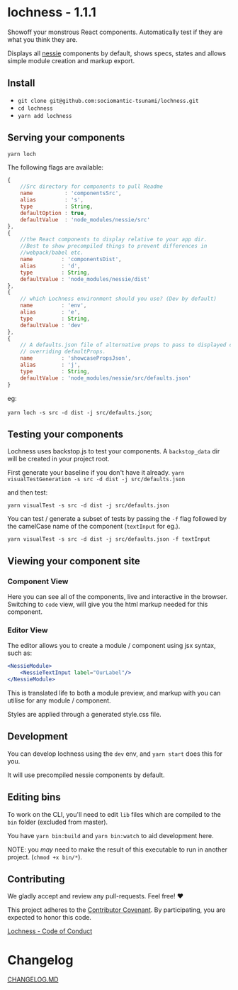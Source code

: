 # lochness - 1.1.1

Showoff your monstrous React components. Automatically test if they are what you think they are.

Displays all [nessie](https://github.com/sociomantic-tsunami/nessie/) components by default, shows specs, states and allows simple module creation and markup export.

## Install

* `git clone git@github.com:sociomantic-tsunami/lochness.git`
* `cd lochness`
* `yarn add lochness`


## Serving your components

`yarn loch`

The following flags are available:

```js
{
	//Src directory for components to pull Readme
	name          : 'componentsSrc',
	alias         : 's',
	type          : String,
	defaultOption : true,
	defaultValue  : 'node_modules/nessie/src'
},
{
	//the React components to display relative to your app dir.
	//Best to show precompiled things to prevent differences in
	//webpack/babel etc.
	name         : 'componentsDist',
	alias        : 'd',
	type         : String,
	defaultValue : 'node_modules/nessie/dist'
},
{
	// which Lochness environment should you use? (Dev by default)
	name         : 'env',
	alias        : 'e',
	type         : String,
	defaultValue : 'dev'
},
{
	// A defaults.json file of alternative props to pass to displayed components
	// overriding defaultProps.
	name         : 'showcasePropsJson',
	alias        : 'j',
	type         : String,
	defaultValue : 'node_modules/nessie/src/defaults.json'
}
```

eg:

`yarn loch -s src -d dist -j src/defaults.json`;


## Testing your components

Lochness uses backstop.js to test your components. A `backstop_data` dir will
be created in your project root.

First generate your baseline if you don't have it already.
`yarn visualTestGeneration -s src -d dist -j src/defaults.json`

and then test:

`yarn visualTest -s src -d dist -j src/defaults.json`

You can test / generate a subset of tests by passing the `-f` flag followed by the camelCase name of the component (`textInput` for eg.).

`yarn visualTest -s src -d dist -j src/defaults.json -f textInput`


## Viewing your component site

### Component View

Here you can see all of the components, live and interactive in the browser.
Switching to `code` view, will give you the html markup needed for this component.

### Editor View

The editor allows you to create a module / component using jsx syntax, such as:
```jsx
<NessieModule>
    <NessieTextInput label="OurLabel"/>
</NessieModule>
```
This is translated life to both a module preview, and markup with you can utilise for any module / component.

Styles are applied through a generated style.css file.


## Development

You can develop lochness using the `dev` env, and `yarn start` does this for you.

It will use precompiled nessie components by default.


## Editing bins

To work on the CLI, you'll need to edit `lib` files which are compiled to the
`bin` folder (excluded from master).

You have `yarn bin:build` and `yarn bin:watch` to aid development here.

NOTE: you _may_ need to make the result of this executable to run in another
project. (`chmod +x bin/*`).


## Contributing

We gladly accept and review any pull-requests. Feel free! :heart:

This project adheres to the [Contributor Covenant](http://contributor-covenant.org/). By participating, you are expected to honor this code.

[Lochness - Code of Conduct](https://github.com/sociomantic-tsunami/lochness/blob/master/CODE_OF_CONDUCT.md)




# Changelog

[CHANGELOG.MD](https://github.com/sociomantic-tsunami/lochness/blob/master/CHANGELOG.md)
